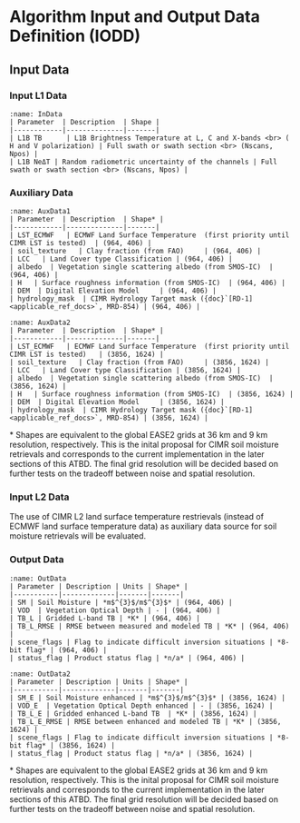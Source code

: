 # Algorithm Input and Output Data Definition (IODD)


## Input Data

### Input L1 Data

```{table} Input L1 Data
:name: InData
| Parameter  | Description  | Shape |
|------------|--------------|-------|
| L1B TB      | L1B Brightness Temperature at L, C and X-bands <br> ( H and V polarization) | Full swath or swath section <br> (Nscans, Npos) |
| L1B NeΔT | Random radiometric uncertainty of the channels | Full swath or swath section <br> (Nscans, Npos) |
```

### Auxiliary Data

```{table} Auxiliary Data (36 km grid)
:name: AuxData1
| Parameter  | Description  | Shape* |
|------------|--------------|-------|
| LST_ECMWF   | ECMWF Land Surface Temperature  (first priority until CIMR LST is tested)  | (964, 406) |
| soil_texture   | Clay fraction (from FAO)     | (964, 406) |
| LCC   | Land Cover type Classification | (964, 406) |
| albedo  | Vegetation single scattering albedo (from SMOS-IC)  | (964, 406) |
| H   | Surface roughness information (from SMOS-IC)  | (964, 406) |
| DEM  | Digital Elevation Model     | (964, 406) |
| hydrology_mask  | CIMR Hydrology Target mask ({doc}`[RD-1] <applicable_ref_docs>`, MRD-854) | (964, 406) |
```

```{table} Auxiliary Data (9 km grid)
:name: AuxData2
| Parameter  | Description  | Shape* |
|------------|--------------|-------|
| LST_ECMWF   | ECMWF Land Surface Temperature  (first priority until CIMR LST is tested)   | (3856, 1624) |
| soil_texture   | Clay fraction (from FAO)     | (3856, 1624) |
| LCC   | Land Cover type Classification | (3856, 1624) |
| albedo  | Vegetation single scattering albedo (from SMOS-IC)  | (3856, 1624) |
| H   | Surface roughness information (from SMOS-IC)  | (3856, 1624) |
| DEM  | Digital Elevation Model     | (3856, 1624) |
| hydrology_mask  | CIMR Hydrology Target mask ({doc}`[RD-1] <applicable_ref_docs>`, MRD-854) | (3856, 1624) |
```


\* Shapes are equivalent to the global EASE2 grids at 36 km and 9 km resolution, respectively. 
This is the inital proposal for CIMR soil moisture retrievals and corresponds to 
the current implementation in the later sections of this ATBD. 
The final grid resolution will be decided based on further tests on the tradeoff between noise and spatial resolution.

### Input L2 Data

The use of CIMR L2 land surface temperature restrievals (instead of ECMWF land surface temperature data) as 
auxiliary data source for soil moisture retrievals will be evaluated. 


### Output Data

```{table} L2 Processor Output Data (36 km grid)
:name: OutData
| Parameter | Description | Units | Shape* |
|-----------|-------------|-------|-------|
| SM | Soil Moisture | *m$^{3}$/m$^{3}$* | (964, 406) |
| VOD  | Vegetation Optical Depth | - | (964, 406) |
| TB_L | Gridded L-band TB | *K* | (964, 406) |
| TB_L_RMSE | RMSE between measured and modeled TB | *K* | (964, 406) |
| scene_flags | Flag to indicate difficult inversion situations | *8-bit flag* | (964, 406) |
| status_flag | Product status flag | *n/a* | (964, 406) |
```


```{table} L2 Processor Output Data (9 km grid)
:name: OutData2
| Parameter | Description | Units | Shape* |
|-----------|-------------|-------|-------|
| SM_E | Soil Moisture enhanced | *m$^{3}$/m$^{3}$* | (3856, 1624) |
| VOD_E  | Vegetation Optical Depth enhanced | - | (3856, 1624) |
| TB_L_E | Gridded enhanced L-band TB  | *K* | (3856, 1624) |
| TB_L_E_RMSE | RMSE between enhanced and modeled TB | *K* | (3856, 1624) |
| scene_flags | Flag to indicate difficult inversion situations | *8-bit flag* | (3856, 1624) |
| status_flag | Product status flag | *n/a* | (3856, 1624) |
```


\* Shapes are equivalent to the global EASE2 grids at 36 km and 9 km resolution, respectively. 
This is the inital proposal for CIMR soil moisture retrievals and corresponds to 
the current implementation in the later sections of this ATBD. 
The final grid resolution will be decided based on further tests on the tradeoff between noise and spatial resolution.
